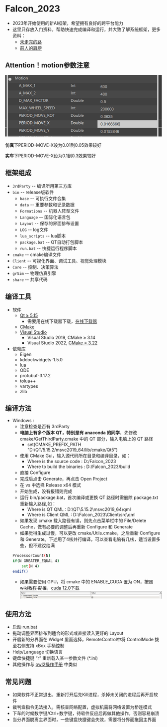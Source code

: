 # Falcon_2023

- 2023年开始使用的新AI框架，希望拥有良好的跨平台能力
- 这里只存放入门资料，帮助快速完成编译和运行，并大致了解系统框架，更多资料：
	- [未走完的路](./TODO.md)
	- [前人的肩膀](./Document.md)

## Attention！motion参数注意

![Motion](./wiki/Motion.png)

**仿真**下PERIOD-MOVE-X设为0.01到0.05效果较好

**实车**下PERIOD-MOVE-X设为0.1到0.3效果较好



## 框架组成

- `3rdParty` -- 编译所用第三方库
- `bin` -- release版软件
	- `base` -- 可执行文件合集
	- `data` -- 重要参数和记录数据
	- `Formations` -- 机器人阵型文件
	- `Language` -- 国际化语言包
	- `Layout` -- 保存的界面排布设置
	- `LOG` -- log文件
	- `lua_scripts` -- lua脚本
	- `package.bat` -- QT自动打包脚本
	- `run.bat` -- 快捷运行程序脚本
- `cmake` -- cmake编译文件
- `Client` -- 可视化界面、调试工具、视觉处理模块
- `Core` -- 控制、决策算法
- `grSim` -- 物理仿真引擎
- `share` -- 共享代码

## 编译工具

- 软件
	- [Qt ≥ 5.15](https://www.qt.io/)
		- 需要用在线下载器下载，[在线下载器](https://jbox.sjtu.edu.cn/l/q1w86N)
	- [CMake](https://cmake.org/download/)
	- [Visual Studio](https://visualstudio.microsoft.com/zh-hans/?rr=https://www.microsoft.com/zh-cn/)
		- Visual Studio 2019, CMake ≥ 3.14
		- Visual Studio 2022, [CMake = 3.22](https://github.com/Kitware/CMake/releases/download/v3.22.0/cmake-3.22.0-windows-x86_64.msi)
- 依赖库
	- Eigen
	- kddockwidgets-1.5.0
	- lua
	- ODE
	- protubuf-3.17.2
	- tolua++
	- vartypes
	- zlib
	
## 编译方法
<!--
- Ubuntu(未尝试) : 具体编译方法见B站，搜索"Rocos环境配置",最后再加上下载Vartypes、KDDockWidgets
```bash
$ cd /tmp
$ git clone https://github.com/jpfeltracco/vartypes.git
$ cd vartypes
$ mkdir build
$ cd build
$ cmake ..
$ make
$ sudo make install
```
-->
- Windows : 
	- 注意检查是否有 3rdParty
	- **电脑上有多个版本 QT，特别是有 anaconda 的同学**，先修改 cmake/GetThirdParty.cmake 中的 QT 部分，输入电脑上的 QT 路径
		- set(CMAKE_PREFIX_PATH "D:/QT/5.15.2/msvc2019_64/lib/cmake/Qt5") 
	- 使用 CMake Gui，输入源代码所在目录和编译目录，如：
		- Where is the source code : D:/Falcon_2023
		- Where to build the binaries : D:/Falcon_2023/build
	- 直接 Configure
	- 完成后点击 Generate，再点击 Open Project
	- 在 vs 中选择 Release x64 模式
	- 开始生成，没有报错则完成
	- 运行 bin/package.bat，首次编译或更换 QT 路径时需删除 package.txt 重新输入路径,如：
		- Where is QT QML : D:\QT\5.15.2\msvc2019_64\qml
   		- Where is Client QML : D:\Falcon_2023\Client\src\qml
	- 如果发现 cmake 载入路径有误，则先点击菜单栏中的 File/Delete Cache，做有必要的调整后再重新 Configure 和 Generate
	- 如果觉得生成过慢，可以更改 cmake/Utils.cmake，之后重新 Configure 和 Generate。下述用了4核并行编译，可以查看电脑有几核，适当设置多些，但不建议给满
	```bash
	ProcessorCount(N)
    if(N GREATER_EQUAL 4)
    	set(N 4)
    endif()
    ```
	- 如果需要使用 GPU，将 cmake 中的 ENABLE_CUDA 置为 ON，~~按照 [wiki教程](https://gitlab.com/src-ssl/src/-/wikis/Algorithm/加入cuda的falcon编译) 配置~~，[cuda 12.0下载](https://jbox.sjtu.edu.cn/l/I1f4um)
	![ENABLE_CUDA](wiki/ENABLE_CUDA.png)

## 使用方法

- 启动 run.bat
- 拖动调整界面排布到适合的形式或直接读入更好的 Layout
- 开启新的分界面在 Widget 里面选择，RemoteControl中将 ControlMode 拨至右侧支持 xBox 手柄控制
- Help/Language 切换语言
- 键盘快捷键 “r” 重新载入某一参数文件 (*.ini)
- 其他操作与 [owl2操作手册](https://gitlab.com/src-ssl/src/-/wikis/Software/owl2操作手册) 中类似

## 常见问题

- 如果软件不正常退出，重新打开后先Kill进程，杀掉未关闭的进程后再开启软件
- 裁判盒指令无法接入，需核查网络配置，虚拟机需将网络设置为桥连模式
- 下车的时候数字键/Ctrl+数字键，待软件反应后再做其他操作，否则容易崩溃
- 当分界面脱离主界面时，一些键盘快捷键会失效，需要将分界面拖回主界面
